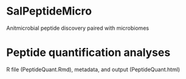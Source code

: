 # SalPeptideMicro
Anitmicrobial peptide discovery paired with microbiomes

# Peptide quantification analyses
R file (PeptideQuant.Rmd), metadata, and output (PeptideQuant.html)
